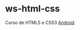 # ws-html-css
 Curso de HTML5 e CSS3
 <a href="https://tailonmachado.github.io/ws-html-css/desafio%2010/" target="_blank">Android<a>
